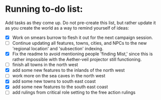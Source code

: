 # Running to-do list:
Add tasks as they come up. Do not pre-create this list, but rather update it as you create the world as a way to remind yourself of ideas:
- [x] Work on smears burrow to flesh it out for the next campaign session.
- [ ] Continue updating all features, towns, cities, and NPCs to the new 'regional location' and 'subsection' indexing.
- [x] Fix the readme to avoid mentioning people 'finding Mist,' since this is rather impossible with the Aether-veil projector still functioning. 
- [ ] finish all towns in the north west
- [x] add some new features to the inlands of the north west 
- [ ] work more on the sea caves in the north west
- [x] add some new towns to south east coast
- [x] add some new features to the south east coast
- [ ] add rulings from critical role setting to the free action rulings